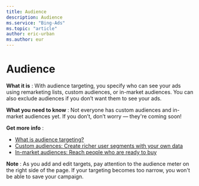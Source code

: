 ```yaml
---
title: Audience
description: Audience
ms.service: "Bing-Ads"
ms.topic: "article"
author: eric-urban
ms.author: eur
---
```


# Audience

**What it is** : With audience targeting, you specify who can see your ads using remarketing lists, custom audiences, or in-market audiences. You can also exclude audiences if you don’t want them to see your ads.

**What you need to know** : Not everyone has custom audiences and in-market audiences yet. If you don’t, don’t worry — they're coming soon!

**Get more info** :
- [What is audience targeting?](../hlp_BA_CONC_Audiences_WhatIs.md)
- [Custom audiences: Create richer user segments with your own data](../hlp_BA_CONC_Audiences_CustomAudience.md)
- [In-market audiences: Reach people who are ready to buy](../hlp_BA_CONC_Audiences_InMarketAudience.md)

**Note** : As you add and edit targets, pay attention to the audience meter on the right side of the page. If your targeting becomes too narrow, you won't be able to save your campaign.


